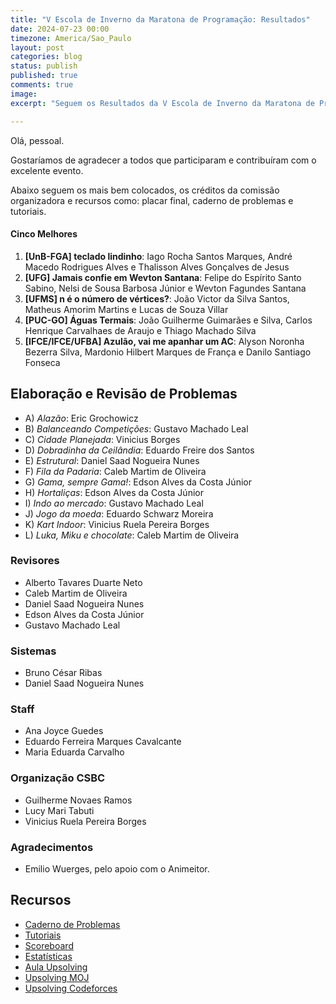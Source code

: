 ```yaml
---
title: "V Escola de Inverno da Maratona de Programação: Resultados"
date: 2024-07-23 00:00
timezone: America/Sao_Paulo
layout: post
categories: blog
status: publish
published: true
comments: true
image:
excerpt: "Seguem os Resultados da V Escola de Inverno da Maratona de Programação."

---
```


Olá, pessoal.

Gostaríamos de agradecer a todos que participaram e contribuíram com o excelente evento.

Abaixo seguem os mais bem colocados, os créditos da comissão organizadora e recursos como: placar final, caderno de problemas e tutoriais.

#### Cinco Melhores

1.  **[UnB-FGA] teclado lindinho**: Iago Rocha Santos Marques, André Macedo Rodrigues Alves e Thalisson Alves Gonçalves de Jesus
2. **[UFG] Jamais confie em Wevton Santana**: Felipe do Espírito Santo Sabino, Nelsi de Sousa Barbosa Júnior e Wevton Fagundes Santana
3. **[UFMS] n é o número de vértices?**: João Victor da Silva Santos, Matheus Amorim Martins e Lucas de Souza Villar
4. **[PUC-GO] Águas Termais**: João Guilherme Guimarães e Silva, Carlos Henrique Carvalhaes de Araujo e Thiago Machado Silva
5. **[IFCE/IFCE/UFBA] Azulão, vai me apanhar um AC**: Alyson Noronha Bezerra Silva, Mardonio Hilbert Marques de França e Danilo Santiago Fonseca


## Elaboração e Revisão de Problemas


- A) *Alazão*: Eric Grochowicz
- B) *Balanceando Competições*: Gustavo Machado Leal
- C) *Cidade Planejada*: Vinicius Borges
- D) *Dobradinha da Ceilândia*: Eduardo Freire dos Santos
- E) *Estrutural*: Daniel Saad Nogueira Nunes
- F) *Fila da Padaria*: Caleb Martim de Oliveira
- G) *Gama, sempre Gama!*: Edson Alves da Costa Júnior
- H) *Hortaliças*: Edson Alves da Costa Júnior
- I) *Indo ao mercado*: Gustavo Machado Leal
- J) *Jogo da moeda*: Eduardo Schwarz Moreira
- K) *Kart Indoor*: Vinicius Ruela Pereira Borges
- L) *Luka, Miku e chocolate*: Caleb Martim de Oliveira

### Revisores

- Alberto Tavares Duarte Neto 
- Caleb Martim de Oliveira
- Daniel Saad Nogueira Nunes
- Edson Alves da Costa Júnior
- Gustavo Machado Leal

### Sistemas

- Bruno César Ribas
- Daniel Saad Nogueira Nunes

### Staff

- Ana Joyce Guedes
- Eduardo Ferreira Marques Cavalcante
- Maria Eduarda Carvalho

### Organização CSBC

- Guilherme Novaes Ramos
- Lucy Mari Tabuti
- Vinicius Ruela Pereira Borges

### Agradecimentos

- Emilio Wuerges, pelo apoio com o Animeitor.

## Recursos

- [Caderno de Problemas]({{site.url}}/assets/v-escola-de-inverno-da-maratona-de-programacao/caderno-v-escola-de-inverno-da-maratona-de-programacao.pdf)
- [Tutoriais]({{site.url}}/assets/v-escola-de-inverno-da-maratona-de-programacao/tutoriais.pdf)
- [Scoreboard]({{site.url}}/assets/v-escola-de-inverno-da-maratona-de-programacao/scoreboard.html)
- [Estatísticas]({{site.url}}/assets/v-escola-de-inverno-da-maratona-de-programacao/statistics.html)
- [Aula Upsolving]({{site.url}}/assets/v-escola-de-inverno-da-maratona-de-programacao/maratona-de-inverno-csbc-2024-upsolving-presentation)
- [Upsolving MOJ](https://codeforces.com/group/btcK4I5D5f/contest/537349)
- [Upsolving Codeforces](https://codeforces.com/group/btcK4I5D5f/contest/537349)
